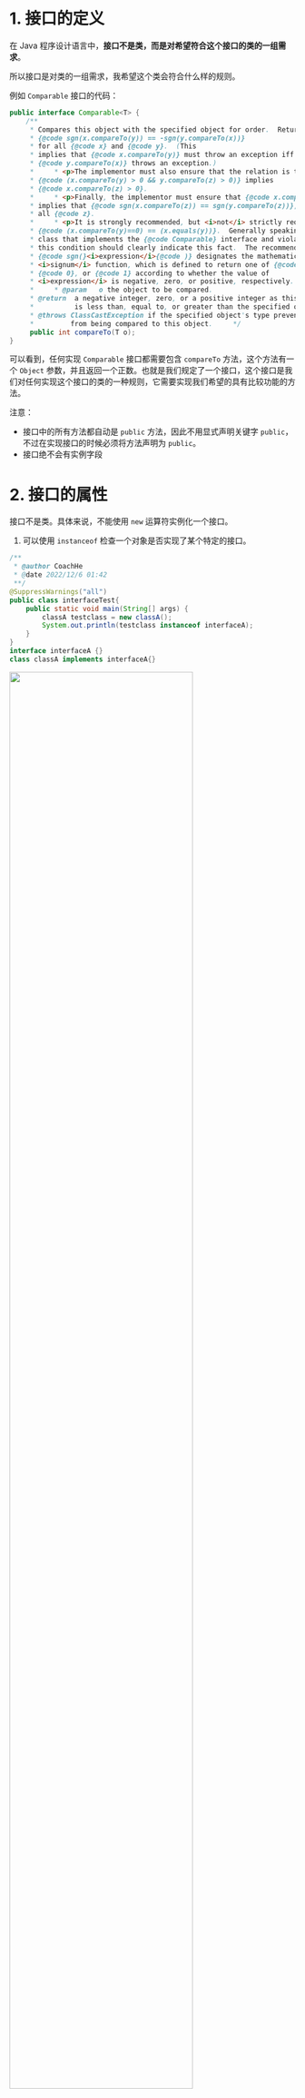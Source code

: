 # 1. 接口的定义

在 Java 程序设计语言中，**接口不是类，而是对希望符合这个接口的类的一组需求**。

所以接口是对类的一组需求，我希望这个类会符合什么样的规则。

例如 `Comparable` 接口的代码：

```java
public interface Comparable<T> {  
    /**  
     * Compares this object with the specified object for order.  Returns a     * negative integer, zero, or a positive integer as this object is less     * than, equal to, or greater than the specified object.     *     * <p>The implementor must ensure  
     * {@code sgn(x.compareTo(y)) == -sgn(y.compareTo(x))}  
     * for all {@code x} and {@code y}.  (This  
     * implies that {@code x.compareTo(y)} must throw an exception iff  
     * {@code y.compareTo(x)} throws an exception.)  
     *     * <p>The implementor must also ensure that the relation is transitive:  
     * {@code (x.compareTo(y) > 0 && y.compareTo(z) > 0)} implies  
     * {@code x.compareTo(z) > 0}.  
     *     * <p>Finally, the implementor must ensure that {@code x.compareTo(y)==0}  
     * implies that {@code sgn(x.compareTo(z)) == sgn(y.compareTo(z))}, for  
     * all {@code z}.  
     *     * <p>It is strongly recommended, but <i>not</i> strictly required that  
     * {@code (x.compareTo(y)==0) == (x.equals(y))}.  Generally speaking, any  
     * class that implements the {@code Comparable} interface and violates  
     * this condition should clearly indicate this fact.  The recommended     * language is "Note: this class has a natural ordering that is     * inconsistent with equals."     *     * <p>In the foregoing description, the notation  
     * {@code sgn(}<i>expression</i>{@code )} designates the mathematical  
     * <i>signum</i> function, which is defined to return one of {@code -1},  
     * {@code 0}, or {@code 1} according to whether the value of  
     * <i>expression</i> is negative, zero, or positive, respectively.  
     *     * @param   o the object to be compared.  
     * @return  a negative integer, zero, or a positive integer as this object  
     *          is less than, equal to, or greater than the specified object.     *     * @throws NullPointerException if the specified object is null  
     * @throws ClassCastException if the specified object's type prevents it  
     *         from being compared to this object.     */    
     public int compareTo(T o);  
}
```

可以看到，任何实现 `Comparable` 接口都需要包含 `compareTo` 方法，这个方法有一个 `Object` 参数，并且返回一个正数。也就是我们规定了一个接口，这个接口是我们对任何实现这个接口的类的一种规则，它需要实现我们希望的具有比较功能的方法。

注意：
- 接口中的所有方法都自动是 `public` 方法，因此不用显式声明关键字 `public`，不过在实现接口的时候必须将方法声明为 `public`。
- 接口绝不会有实例字段


# 2. 接口的属性

接口不是类。具体来说，不能使用 `new` 运算符实例化一个接口。

1. 可以使用 `instanceof` 检查一个对象是否实现了某个特定的接口。

```java
/**  
 * @author CoachHe  
 * @date 2022/12/6 01:42  
 **/
@SuppressWarnings("all")  
public class interfaceTest{  
    public static void main(String[] args) {  
        classA testclass = new classA();  
        System.out.println(testclass instanceof interfaceA);  
    }  
}  
interface interfaceA {}  
class classA implements interfaceA{}
```

<img src=" https://coachhe-1305181419.cos.ap-guangzhou.myqcloud.com/%E7%A8%8B%E5%BA%8F%E5%91%98/%E5%B7%A5%E5%85%B7/git/20221207003606.png" width = "80%" />

可以看到，`classA` 实现了 `interfaceA()` 这个接口，那么其对象 `testclass instanceof interfaceA` 时判断结果为 `true` 。

2. 与接口中的方法都自动被设置为 `public` 一样，接口中的字段总是 `public static final`。

```java
/**  
 * @author CoachHe  
 * @date 2022/12/6 01:42  
 **/
@SuppressWarnings("all")  
public class interfaceTest{  
    public static void main(String[] args) {  
        classB testclassB = new classB();  
        System.out.println(testclassB.intA);  
    }  
}  
interface interfaceA {  
    String intA = "string of interface A";  
}  
interface interfaceB extends interfaceA{}  
class classB implements interfaceB{}
```

可以看到，`classB` 实现了 `interfaceB()` 这个接口，并且 `interfaceB` 继承了 `interfaceA`，并且在 `interfaceA()` 中定义了 `intA` 这个字符串，可以看到，`classB` 的对象也自动拥用了 `interfaceA` 的字符串。

<img src=" https://coachhe-1305181419.cos.ap-guangzhou.myqcloud.com/%E7%A8%8B%E5%BA%8F%E5%91%98/%E5%B7%A5%E5%85%B7/git/20221207004711.png" width = "80%" />

# 3. 接口与抽象类

## 使用抽象类的问题

使用抽象类表示通用属性存在一个严重的问题。每个类只能扩展一个类。

# 4. 静态和私有方法

目前为止，通常的做法是将静态方法放在伴随类中。在标准库里会看到承兑出现的接口和实用工具类。例如 `Path` 和 `Paths`。

这里看下 `get()` 的源码和具体使用：

```java
public final class Paths {
	public static Path get(String first, String... more) {  
	    return FileSystems.getDefault().getPath(first, more);  
	}
}

// 具体使用
Path pathA = Paths.get("");
```

可以看到，在这里 `Paths` 实用工具类的静态方法 `get()` 会生成一个 `Path` 类型的对象 `pathA`。这是之前常用的做法。

静态方法的出现解决了这个问题，在接口中内置静态方法可以直接在接口中获取对应的内置类。

在 java 11 中，`Path` 接口提供了等价的方法：

```java
public interface Path {
	public static Path of (URI uri) {...}
}
```

这样一来，`Paths` 类就不是必须的了。

我们来看一个接口，是 `Flink` 中的水位线生成策略接口 `WatermarkStrategy`，我们只看其中的静态方法：

```java
@Public  
public interface WatermarkStrategy<T> extends TimestampAssignerSupplier<T>, WatermarkGeneratorSupplier<T> {  

    static <T> WatermarkStrategy<T> forMonotonousTimestamps() {  
        return (ctx) -> {  
            return new AscendingTimestampsWatermarks();  
        };  
    }  
  
    static <T> WatermarkStrategy<T> forBoundedOutOfOrderness(Duration maxOutOfOrderness) {  
        return (ctx) -> {  
            return new BoundedOutOfOrdernessWatermarks(maxOutOfOrderness);  
        };  
    }  
  
    static <T> WatermarkStrategy<T> forGenerator(WatermarkGeneratorSupplier<T> generatorSupplier) {  
        return generatorSupplier::createWatermarkGenerator;  
    }  
  
    static <T> WatermarkStrategy<T> noWatermarks() {  
        return (ctx) -> {  
            return new NoWatermarksGenerator();  
        };  
    }  
}
```

可以看到，在该接口中提供了 4 个静态方法，这四个静态方法分别能生成对应的水位线生成策略。相当于是 `flink` 内置了 4 个方法，用来生成对应的水位线生成策略。这四个方法的作用只是返回 `Flink` 预先写好的对应实现了 ` WatermarkStrategy ` 接口的相应功能类。这样也就不用



